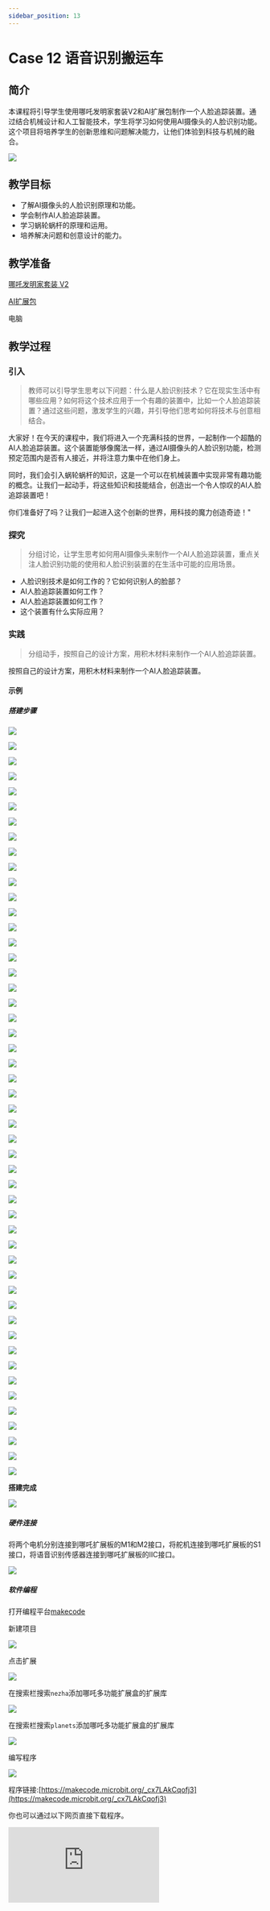 ```yaml
---
sidebar_position: 13
---
```


# Case 12 语音识别搬运车


## 简介

本课程将引导学生使用哪吒发明家套装V2和AI扩展包制作一个人脸追踪装置。通过结合机械设计和人工智能技术，学生将学习如何使用AI摄像头的人脸识别功能。这个项目将培养学生的创新思维和问题解决能力，让他们体验到科技与机械的融合。

![](./images/ai-accessories-pack-case-01-01.png)

## 教学目标

- 了解AI摄像头的人脸识别原理和功能。
- 学会制作AI人脸追踪装置。
- 学习蜗轮蜗杆的原理和运用。
- 培养解决问题和创意设计的能力。

## 教学准备

[哪吒发明家套装 V2](https://www.elecfreaks.com/nezha-inventor-s-kit-v2-for-micro-bit.html)

[AI扩展包](https://www.elecfreaks.com/nezha-inventor-s-kit-v2-for-micro-bit.html)

电脑

## 教学过程

### 引入

>教师可以引导学生思考以下问题：什么是人脸识别技术？它在现实生活中有哪些应用？如何将这个技术应用于一个有趣的装置中，比如一个人脸追踪装置？通过这些问题，激发学生的兴趣，并引导他们思考如何将技术与创意相结合。

大家好！在今天的课程中，我们将进入一个充满科技的世界，一起制作一个超酷的AI人脸追踪装置。这个装置能够像魔法一样，通过AI摄像头的人脸识别功能，检测预定范围内是否有人接近，并将注意力集中在他们身上。

同时，我们会引入蜗轮蜗杆的知识，这是一个可以在机械装置中实现非常有趣功能的概念。让我们一起动手，将这些知识和技能结合，创造出一个令人惊叹的AI人脸追踪装置吧！

你们准备好了吗？让我们一起进入这个创新的世界，用科技的魔力创造奇迹！"

### 探究

>分组讨论，让学生思考如何用AI摄像头来制作一个AI人脸追踪装置，重点关注人脸识别功能的使用和人脸识别装置的在生活中可能的应用场景。

- 人脸识别技术是如何工作的？它如何识别人的脸部？
- AI人脸追踪装置如何工作？
- AI人脸追踪装置如何工作？
- 这个装置有什么实际应用？

### 实践

>分组动手，按照自己的设计方案，用积木材料来制作一个AI人脸追踪装置。

按照自己的设计方案，用积木材料来制作一个AI人脸追踪装置。

#### 示例

##### 搭建步骤


![](./images/ai-accessories-pack-step-12-01.png)

![](./images/ai-accessories-pack-step-12-02.png)

![](./images/ai-accessories-pack-step-12-03.png)

![](./images/ai-accessories-pack-step-12-04.png)

![](./images/ai-accessories-pack-step-12-05.png)

![](./images/ai-accessories-pack-step-12-06.png)

![](./images/ai-accessories-pack-step-12-07.png)

![](./images/ai-accessories-pack-step-12-08.png)

![](./images/ai-accessories-pack-step-12-09.png)

![](./images/ai-accessories-pack-step-12-10.png)

![](./images/ai-accessories-pack-step-12-11.png)

![](./images/ai-accessories-pack-step-12-12.png)

![](./images/ai-accessories-pack-step-12-13.png)

![](./images/ai-accessories-pack-step-12-14.png)

![](./images/ai-accessories-pack-step-12-15.png)

![](./images/ai-accessories-pack-step-12-16.png)

![](./images/ai-accessories-pack-step-12-17.png)

![](./images/ai-accessories-pack-step-12-18.png)

![](./images/ai-accessories-pack-step-12-19.png)

![](./images/ai-accessories-pack-step-12-20.png)

![](./images/ai-accessories-pack-step-12-21.png)

![](./images/ai-accessories-pack-step-12-22.png)

![](./images/ai-accessories-pack-step-12-23.png)

![](./images/ai-accessories-pack-step-12-24.png)

![](./images/ai-accessories-pack-step-12-25.png)

![](./images/ai-accessories-pack-step-12-26.png)

![](./images/ai-accessories-pack-step-12-27.png)

![](./images/ai-accessories-pack-step-12-28.png)

![](./images/ai-accessories-pack-step-12-29.png)

![](./images/ai-accessories-pack-step-12-30.png)

![](./images/ai-accessories-pack-step-12-31.png)

![](./images/ai-accessories-pack-step-12-32.png)

![](./images/ai-accessories-pack-step-12-33.png)

![](./images/ai-accessories-pack-step-12-34.png)

![](./images/ai-accessories-pack-step-12-35.png)

![](./images/ai-accessories-pack-step-12-36.png)

![](./images/ai-accessories-pack-step-12-37.png)

![](./images/ai-accessories-pack-step-12-38.png)

![](./images/ai-accessories-pack-step-12-39.png)

![](./images/ai-accessories-pack-step-12-40.png)

![](./images/ai-accessories-pack-step-12-41.png)

![](./images/ai-accessories-pack-step-12-42.png)

![](./images/ai-accessories-pack-step-12-43.png)

![](./images/ai-accessories-pack-step-12-44.png)

![](./images/ai-accessories-pack-step-12-45.png)

![](./images/ai-accessories-pack-step-12-46.png)

![](./images/ai-accessories-pack-step-12-47.png)

![](./images/ai-accessories-pack-step-12-48.png)

![](./images/ai-accessories-pack-step-12-49.png)

![](./images/ai-accessories-pack-step-12-50.png)


**搭建完成**

![](./images/ai-accessories-pack-case-01-01.png)

##### 硬件连接

将两个电机分别连接到哪吒扩展板的M1和M2接口，将舵机连接到哪吒扩展板的S1接口，将语音识别传感器连接到哪吒扩展板的IIC接口。

 ![](./images/ai-accessories-pack-case-12-02.png)

##### 软件编程

打开编程平台[makecode](https://makecode.microbit.org/#)

新建项目

![](./images/ai-accessories-pack-case-01-03.png)

点击扩展

![](./images/ai-accessories-pack-case-01-04.png)

在搜索栏搜索`nezha`添加哪吒多功能扩展盒的扩展库

![](./images/ai-accessories-pack-case-01-06.png)

在搜索栏搜索`planets`添加哪吒多功能扩展盒的扩展库

![](./images/ai-accessories-pack-case-01-07.png)

编写程序

![](./images/ai-accessories-pack-case-12-08.png)


程序链接:[https://makecode.microbit.org/_cx7LAkCqofj3](https://makecode.microbit.org/_cx7LAkCqofj3)

你也可以通过以下网页直接下载程序。

<div
    style={{
        position: 'relative',
        paddingBottom: '60%',
        overflow: 'hidden',
    }}
>
    <iframe
        src="https://makecode.microbit.org/_cx7LAkCqofj3"
        frameborder="0"
        sandbox="allow-popups allow-forms allow-scripts allow-same-origin"
        style={{
            position: 'absolute',
            width: '100%',
            height: '100%',
        }}
    />
</div>


### 展示

>分组展示，让每组的机器人在横杆上做引体向上运动，并用计时器记录时间，比较各组的成果和效果。

#### 示例案例效果

按下micro:bit上的A键，机器人开始做引体向上运动，按下micro:bit上的B键，机器人停止做引体向上运动。

![](./images/ai-accessories-pack-case-01.gif)

### 反思

>分组分享，让每组的学生分享自己的制作过程和心得，总结自己遇到的问题和解决办法，评价自己的优点和不足。-->
